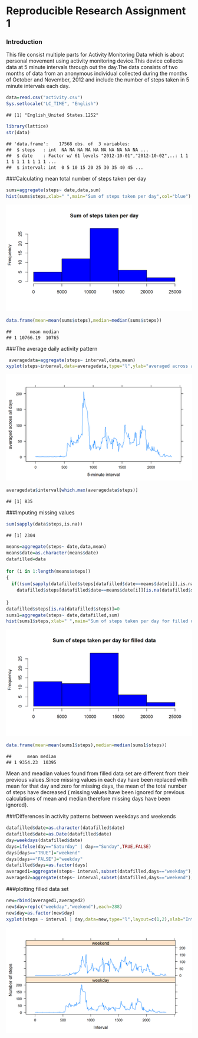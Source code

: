 
Reproducible Research Assignment 1
====================================
### Introduction
This file consist multiple parts for Activity Monitoring Data which is about personal movement using activity monitoring device.This device collects data at 5 minute intervals through out the day.The data consists of two months of data from an anonymous individual collected during the months of October and November, 2012 and include the number of steps taken in 5 minute intervals each day.



```r
data=read.csv("activity.csv")
Sys.setlocale("LC_TIME", "English")
```

```
## [1] "English_United States.1252"
```

```r
library(lattice)
str(data)
```

```
## 'data.frame':	17568 obs. of  3 variables:
##  $ steps   : int  NA NA NA NA NA NA NA NA NA NA ...
##  $ date    : Factor w/ 61 levels "2012-10-01","2012-10-02",..: 1 1 1 1 1 1 1 1 1 1 ...
##  $ interval: int  0 5 10 15 20 25 30 35 40 45 ...
```
###Calculating  mean total number of steps taken per day


```r
sums=aggregate(steps~ date,data,sum)
hist(sums$steps,xlab=" ",main="Sum of steps taken per day",col="blue")
```

![plot of chunk mean](figure/mean-1.png) 

```r
data.frame(mean=mean(sums$steps),median=median(sums$steps))
```

```
##       mean median
## 1 10766.19  10765
```
 
###The average daily activity pattern

```r
 averagedata=aggregate(steps~ interval,data,mean)
xyplot(steps~interval,data=averagedata,type="l",ylab="averaged across all days",xlab="5-minute interval")
```

![plot of chunk unnamed-chunk-1](figure/unnamed-chunk-1-1.png) 

```r
averagedata$interval[which.max(averagedata$steps)]
```

```
## [1] 835
```
###Imputing missing values


```r
sum(sapply(data$steps,is.na))
```

```
## [1] 2304
```

```r
means=aggregate(steps~ date,data,mean)
means$date=as.character(means$date)
datafilled=data

for (i in 1:length(means$steps))
{ 
  if((sum(sapply(datafilled$steps[datafilled$date==means$date[i]],is.na)))!=0) {
    datafilled$steps[datafilled$date==means$date[i]][is.na(datafilled$steps[datafilled$date==means$date[i]])]=means$steps[i]}
  
}
datafilled$steps[is.na(datafilled$steps)]=0
sums1=aggregate(steps~ date,datafilled,sum)
hist(sums1$steps,xlab=" ",main="Sum of steps taken per day for filled data",col="blue")
```

![plot of chunk missing](figure/missing-1.png) 

```r
data.frame(mean=mean(sums1$steps),median=median(sums1$steps))
```

```
##      mean median
## 1 9354.23  10395
```
Mean and meadian values found from filled data set are different from their previous values.Since  missing values in each day  have been replaced with mean for that day and zero for missing days, the mean of the total number of steps have decreased ( missing values have been ignored for previous calculations of mean and median therefore missing days have been ignored).

###Differences in activity patterns between weekdays and weekends


```r
datafilled$date=as.character(datafilled$date)
datafilled$date=as.Date(datafilled$date)
day=weekdays(datafilled$date)
days=ifelse(day=="Saturday" | day=="Sunday",TRUE,FALSE)
days[days=="TRUE"]="weekend"
days[days=="FALSE"]="weekday"
datafilled$days=as.factor(days)
averaged1=aggregate(steps~ interval,subset(datafilled,days=="weekday"),mean)
averaged2=aggregate(steps~ interval,subset(datafilled,days=="weekend"),mean)
```

###plotting filled data set 


```r
new=rbind(averaged1,averaged2)
new$day=rep(c("weekday","weekend"),each=288)
new$day=as.factor(new$day)
xyplot(steps ~ interval | day,data=new,type="l",layout=c(1,2),xlab="Interval",ylab="Number of steps")
```

![plot of chunk plots](figure/plots-1.png) 






